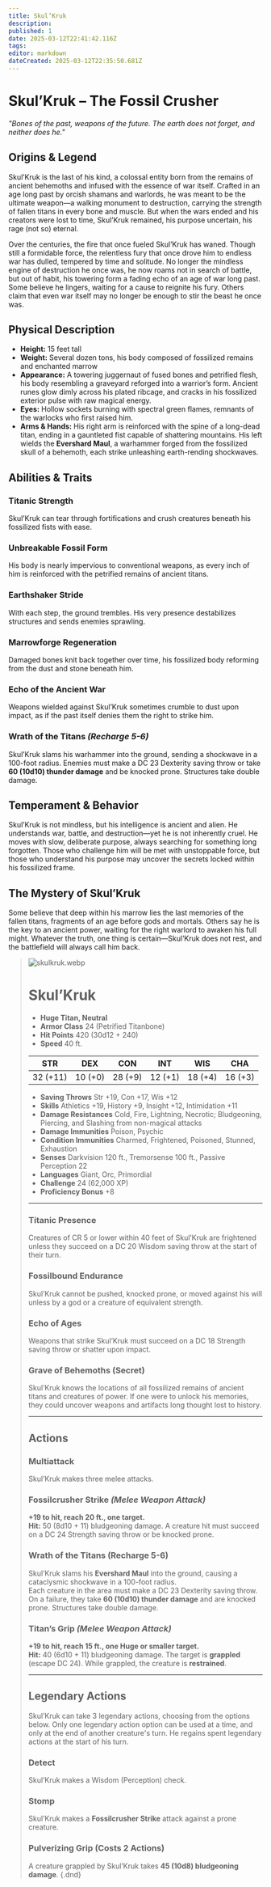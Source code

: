 ```yaml
---
title: Skul’Kruk
description: 
published: 1
date: 2025-03-12T22:41:42.116Z
tags: 
editor: markdown
dateCreated: 2025-03-12T22:35:50.681Z
---
```


# Skul’Kruk – The Fossil Crusher  
*"Bones of the past, weapons of the future. The earth does not forget, and neither does he."*  

## **Origins & Legend**  
Skul’Kruk is the last of his kind, a colossal entity born from the remains of ancient behemoths and infused with the essence of war itself. Crafted in an age long past by orcish shamans and warlords, he was meant to be the ultimate weapon—a walking monument to destruction, carrying the strength of fallen titans in every bone and muscle. But when the wars ended and his creators were lost to time, Skul’Kruk remained, his purpose uncertain, his rage (not so) eternal.  

Over the centuries, the fire that once fueled Skul’Kruk has waned. Though still a formidable force, the relentless fury that once drove him to endless war has dulled, tempered by time and solitude. No longer the mindless engine of destruction he once was, he now roams not in search of battle, but out of habit, his towering form a fading echo of an age of war long past. Some believe he lingers, waiting for a cause to reignite his fury. Others claim that even war itself may no longer be enough to stir the beast he once was.

## **Physical Description**  
- **Height:** 15 feet tall  
- **Weight:** Several dozen tons, his body composed of fossilized remains and enchanted marrow  
- **Appearance:** A towering juggernaut of fused bones and petrified flesh, his body resembling a graveyard reforged into a warrior’s form. Ancient runes glow dimly across his plated ribcage, and cracks in his fossilized exterior pulse with raw magical energy.  
- **Eyes:** Hollow sockets burning with spectral green flames, remnants of the warlocks who first raised him.  
- **Arms & Hands:** His right arm is reinforced with the spine of a long-dead titan, ending in a gauntleted fist capable of shattering mountains. His left wields the **Evershard Maul**, a warhammer forged from the fossilized skull of a behemoth, each strike unleashing earth-rending shockwaves.  

## **Abilities & Traits**  
### **Titanic Strength**  
Skul’Kruk can tear through fortifications and crush creatures beneath his fossilized fists with ease.  

### **Unbreakable Fossil Form**  
His body is nearly impervious to conventional weapons, as every inch of him is reinforced with the petrified remains of ancient titans.  

### **Earthshaker Stride**  
With each step, the ground trembles. His very presence destabilizes structures and sends enemies sprawling.  

### **Marrowforge Regeneration**  
Damaged bones knit back together over time, his fossilized body reforming from the dust and stone beneath him.  

### **Echo of the Ancient War**  
Weapons wielded against Skul’Kruk sometimes crumble to dust upon impact, as if the past itself denies them the right to strike him.  

### **Wrath of the Titans** *(Recharge 5-6)*  
Skul’Kruk slams his warhammer into the ground, sending a shockwave in a 100-foot radius. Enemies must make a DC 23 Dexterity saving throw or take **60 (10d10) thunder damage** and be knocked prone. Structures take double damage.  

## **Temperament & Behavior**  
Skul’Kruk is not mindless, but his intelligence is ancient and alien. He understands war, battle, and destruction—yet he is not inherently cruel. He moves with slow, deliberate purpose, always searching for something long forgotten. Those who challenge him will be met with unstoppable force, but those who understand his purpose may uncover the secrets locked within his fossilized frame.  

## **The Mystery of Skul’Kruk**  
Some believe that deep within his marrow lies the last memories of the fallen titans, fragments of an age before gods and mortals. Others say he is the key to an ancient power, waiting for the right warlord to awaken his full might. Whatever the truth, one thing is certain—Skul’Kruk does not rest, and the battlefield will always call him back.  

> ![skulkruk.webp](/characters/skulkruk.webp)
># Skul’Kruk  
>- **Huge Titan, Neutral**  
>- **Armor Class** 24 (Petrified Titanbone)  
>- **Hit Points** 420 (30d12 + 240)  
>- **Speed** 40 ft.  
>
>|STR|DEX|CON|INT|WIS|CHA|  
>|---|---|---|---|---|---|  
>|32 (+11)|10 (+0)|28 (+9)|12 (+1)|18 (+4)|16 (+3)|  
>
>- **Saving Throws** Str +19, Con +17, Wis +12  
>- **Skills** Athletics +19, History +9, Insight +12, Intimidation +11  
>- **Damage Resistances** Cold, Fire, Lightning, Necrotic; Bludgeoning, Piercing, and Slashing from non-magical attacks  
>- **Damage Immunities** Poison, Psychic  
>- **Condition Immunities** Charmed, Frightened, Poisoned, Stunned, Exhaustion  
>- **Senses** Darkvision 120 ft., Tremorsense 100 ft., Passive Perception 22  
>- **Languages** Giant, Orc, Primordial  
>- **Challenge** 24 (62,000 XP)  
>- **Proficiency Bonus** +8  
>
>---
>
>### **Titanic Presence**  
>Creatures of CR 5 or lower within 40 feet of Skul’Kruk are frightened unless they succeed on a DC 20 Wisdom saving throw at the start of their turn.  
>
>### **Fossilbound Endurance**  
>Skul’Kruk cannot be pushed, knocked prone, or moved against his will unless by a god or a creature of equivalent strength.  
>
>### **Echo of Ages**  
>Weapons that strike Skul’Kruk must succeed on a DC 18 Strength saving throw or shatter upon impact.  
>
>### **Grave of Behemoths (Secret)**  
>Skul’Kruk knows the locations of all fossilized remains of ancient titans and creatures of power. If one were to unlock his memories, they could uncover weapons and artifacts long thought lost to history.  
>
>---
>
>## **Actions**  
>### **Multiattack**  
>Skul’Kruk makes three melee attacks.  
>
>### **Fossilcrusher Strike** *(Melee Weapon Attack)*  
>**+19 to hit, reach 20 ft., one target.**  
>**Hit:** 50 (8d10 + 11) bludgeoning damage. A creature hit must succeed on a DC 24 Strength saving throw or be knocked prone.  
>
>### **Wrath of the Titans (Recharge 5-6)**  
>Skul’Kruk slams his **Evershard Maul** into the ground, causing a cataclysmic shockwave in a 100-foot radius.  
>Each creature in the area must make a DC 23 Dexterity saving throw. On a failure, they take **60 (10d10) thunder damage** and are knocked prone. Structures take double damage.  
>
>### **Titan’s Grip** *(Melee Weapon Attack)*  
>**+19 to hit, reach 15 ft., one Huge or smaller target.**  
>**Hit:** 40 (6d10 + 11) bludgeoning damage. The target is **grappled** (escape DC 24). While grappled, the creature is **restrained**.  
>
>---
>
>## **Legendary Actions**  
>Skul’Kruk can take 3 legendary actions, choosing from the options below. Only one legendary action option can be used at a time, and only at the end of another creature's turn. He regains spent legendary actions at the start of his turn.  
>
>### **Detect**  
>Skul’Kruk makes a Wisdom (Perception) check.  
>
>### **Stomp**  
>Skul’Kruk makes a **Fossilcrusher Strike** attack against a prone creature.  
>
>### **Pulverizing Grip (Costs 2 Actions)**  
>A creature grappled by Skul’Kruk takes **45 (10d8) bludgeoning damage**.
>{.dnd}

